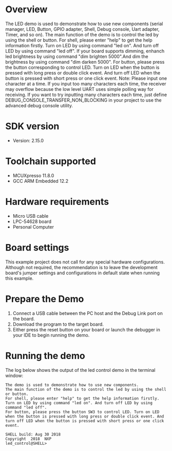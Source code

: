 Overview
========
The LED demo is used to demonstrate how to use new components (serial manager, LED, Button, GPIO adapter, Shell, Debug console, Uart adapter, Timer, and so on).
The main function of the demo is to control the led by using the shell or button.
For shell, please enter \"help\" to get the help information firstly. Turn on LED by using command \"led on\". And turn off LED by using command \"led off\".
If your board supports dimming, enhanch led brightness by using command \"dim brighten 5000\".And dim the brightness by using command \"dim darken 5000\".
For button, please press the button corresponding to control LED. Turn on LED when the button is pressed with long press or double click event.
And turn off LED when the button is pressed with short press or one click event.
Note: Please input one character at a time. If you input too many characters each time, the receiver may overflow
because the low level UART uses simple polling way for receiving. If you want to try inputting many characters each time,
just define DEBUG_CONSOLE_TRANSFER_NON_BLOCKING in your project to use the advanced debug console utility.

SDK version
===========
- Version: 2.15.0

Toolchain supported
===================
- MCUXpresso  11.8.0
- GCC ARM Embedded  12.2

Hardware requirements
=====================
- Micro USB cable
- LPC-54628 board
- Personal Computer

Board settings
==============
This example project does not call for any special hardware configurations.
Although not required, the recommendation is to leave the development board's jumper settings
and configurations in default state when running this example.

Prepare the Demo
================
1. Connect a USB cable between the PC host and the Debug Link port on the board.
2. Download the program to the target board.
3. Either press the reset button on your board or launch the debugger in your IDE to begin running the demo.

Running the demo
================
The log below shows the output of the led control demo in the terminal window:
~~~~~~~~~~~~~~~~~~~~~~~~~~~~~~~~~~~
The demo is used to demonstrate how to use new components.
The main function of the demo is to control the led by using the shell or button.
For shell, please enter "help" to get the help information firstly. Turn on LED by using command "led on". And turn off LED by using command "led off".
For button, please press the button SW3 to control LED. Turn on LED when the button is pressed with long press or double click event. And turn off LED when the button is pressed with short press or one click event.

SHELL build: Aug 30 2018
Copyright  2018  NXP
led_control@SHELL>
~~~~~~~~~~~~~~~~~~~~~~~~~~~~~~~~~~~

